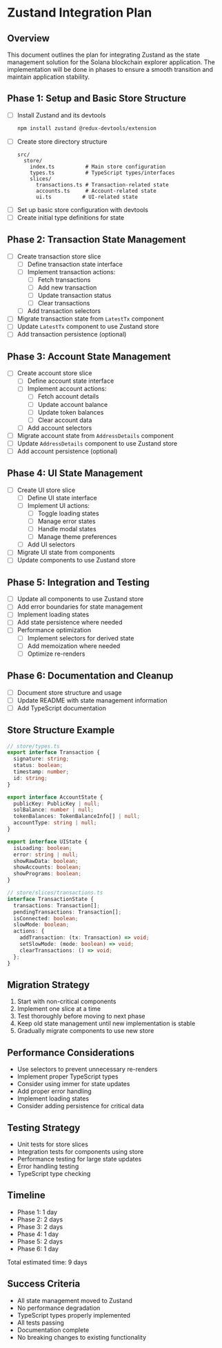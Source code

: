 # Zustand Integration Plan

## Overview
This document outlines the plan for integrating Zustand as the state management solution for the Solana blockchain explorer application. The implementation will be done in phases to ensure a smooth transition and maintain application stability.

## Phase 1: Setup and Basic Store Structure
- [ ] Install Zustand and its devtools
  ```bash
  npm install zustand @redux-devtools/extension
  ```
- [ ] Create store directory structure
  ```
  src/
    store/
      index.ts          # Main store configuration
      types.ts          # TypeScript types/interfaces
      slices/
        transactions.ts # Transaction-related state
        accounts.ts     # Account-related state
        ui.ts          # UI-related state
  ```
- [ ] Set up basic store configuration with devtools
- [ ] Create initial type definitions for state

## Phase 2: Transaction State Management
- [ ] Create transaction store slice
  - [ ] Define transaction state interface
  - [ ] Implement transaction actions:
    - [ ] Fetch transactions
    - [ ] Add new transaction
    - [ ] Update transaction status
    - [ ] Clear transactions
  - [ ] Add transaction selectors
- [ ] Migrate transaction state from `LatestTx` component
- [ ] Update `LatestTx` component to use Zustand store
- [ ] Add transaction persistence (optional)

## Phase 3: Account State Management
- [ ] Create account store slice
  - [ ] Define account state interface
  - [ ] Implement account actions:
    - [ ] Fetch account details
    - [ ] Update account balance
    - [ ] Update token balances
    - [ ] Clear account data
  - [ ] Add account selectors
- [ ] Migrate account state from `AddressDetails` component
- [ ] Update `AddressDetails` component to use Zustand store
- [ ] Add account persistence (optional)

## Phase 4: UI State Management
- [ ] Create UI store slice
  - [ ] Define UI state interface
  - [ ] Implement UI actions:
    - [ ] Toggle loading states
    - [ ] Manage error states
    - [ ] Handle modal states
    - [ ] Manage theme preferences
  - [ ] Add UI selectors
- [ ] Migrate UI state from components
- [ ] Update components to use Zustand store

## Phase 5: Integration and Testing
- [ ] Update all components to use Zustand store
- [ ] Add error boundaries for state management
- [ ] Implement loading states
- [ ] Add state persistence where needed
- [ ] Performance optimization
  - [ ] Implement selectors for derived state
  - [ ] Add memoization where needed
  - [ ] Optimize re-renders

## Phase 6: Documentation and Cleanup
- [ ] Document store structure and usage
- [ ] Update README with state management information
- [ ] Add TypeScript documentation

## Store Structure Example

```typescript
// store/types.ts
export interface Transaction {
  signature: string;
  status: boolean;
  timestamp: number;
  id: string;
}

export interface AccountState {
  publicKey: PublicKey | null;
  solBalance: number | null;
  tokenBalances: TokenBalanceInfo[] | null;
  accountType: string | null;
}

export interface UIState {
  isLoading: boolean;
  error: string | null;
  showRawData: boolean;
  showAccounts: boolean;
  showPrograms: boolean;
}

// store/slices/transactions.ts
interface TransactionState {
  transactions: Transaction[];
  pendingTransactions: Transaction[];
  isConnected: boolean;
  slowMode: boolean;
  actions: {
    addTransaction: (tx: Transaction) => void;
    setSlowMode: (mode: boolean) => void;
    clearTransactions: () => void;
  };
}
```

## Migration Strategy
1. Start with non-critical components
2. Implement one slice at a time
3. Test thoroughly before moving to next phase
4. Keep old state management until new implementation is stable
5. Gradually migrate components to use new store

## Performance Considerations
- Use selectors to prevent unnecessary re-renders
- Implement proper TypeScript types
- Consider using immer for state updates
- Add proper error handling
- Implement loading states
- Consider adding persistence for critical data

## Testing Strategy
- Unit tests for store slices
- Integration tests for components using store
- Performance testing for large state updates
- Error handling testing
- TypeScript type checking

## Timeline
- Phase 1: 1 day
- Phase 2: 2 days
- Phase 3: 2 days
- Phase 4: 1 day
- Phase 5: 2 days
- Phase 6: 1 day

Total estimated time: 9 days

## Success Criteria
- All state management moved to Zustand
- No performance degradation
- TypeScript types properly implemented
- All tests passing
- Documentation complete
- No breaking changes to existing functionality 
